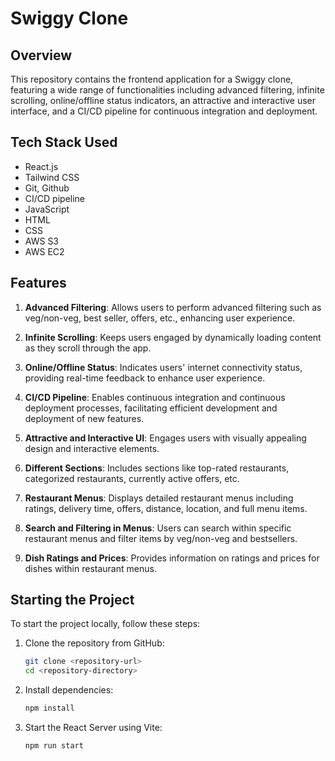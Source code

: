 
# Swiggy Clone

## Overview
This repository contains the frontend application for a Swiggy clone, featuring a wide range of functionalities including advanced filtering, infinite scrolling, online/offline status indicators, an attractive and interactive user interface, and a CI/CD pipeline for continuous integration and deployment.

## Tech Stack Used
- React.js
- Tailwind CSS
- Git, Github
- CI/CD pipeline
- JavaScript
- HTML
- CSS
- AWS S3
- AWS EC2

## Features
1. **Advanced Filtering**: Allows users to perform advanced filtering such as veg/non-veg, best seller, offers, etc., enhancing user experience.
   
2. **Infinite Scrolling**: Keeps users engaged by dynamically loading content as they scroll through the app.
   
3. **Online/Offline Status**: Indicates users' internet connectivity status, providing real-time feedback to enhance user experience.
   
4. **CI/CD Pipeline**: Enables continuous integration and continuous deployment processes, facilitating efficient development and deployment of new features.
   
5. **Attractive and Interactive UI**: Engages users with visually appealing design and interactive elements.
   
6. **Different Sections**: Includes sections like top-rated restaurants, categorized restaurants, currently active offers, etc.
   
7. **Restaurant Menus**: Displays detailed restaurant menus including ratings, delivery time, offers, distance, location, and full menu items.
   
8. **Search and Filtering in Menus**: Users can search within specific restaurant menus and filter items by veg/non-veg and bestsellers.
   
9. **Dish Ratings and Prices**: Provides information on ratings and prices for dishes within restaurant menus.

## Starting the Project
To start the project locally, follow these steps:

1. Clone the repository from GitHub:
   ```bash
   git clone <repository-url>
   cd <repository-directory>
   ```

2. Install dependencies:
   ```bash
   npm install
   ```

3. Start the React Server using Vite:
   ```bash
   npm run start
   ```
```


